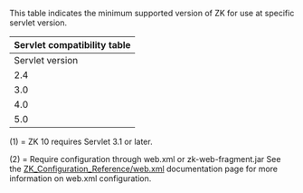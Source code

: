 This table indicates the minimum supported version of ZK for use at
specific servlet version.

| Servlet compatibility table |
|-----------------------------|
| Servlet version             |
| 2.4                         |
| 3.0                         |
| 4.0                         |
| 5.0                         |

\(1\) = ZK 10 requires Servlet 3.1 or later.

\(2\) = Require configuration through web.xml or zk-web-fragment.jar See
the
[ZK_Configuration_Reference/web.xml](ZK_Configuration_Reference/web.xml)
documentation page for more information on web.xml configuration.
